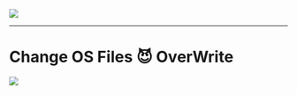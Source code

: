 <a herf="https://www.linkedin.com/feed/update/urn:li:activity:6626573333691453440">
  <img src="https://github.com/dewebdes/Iranian-Cyber-Army/blob/master/echo/echo.jpeg">
</a>
<hr>
<h1>Change OS Files 😈 OverWrite</h1>
<img src="https://github.com/dewebdes/Iranian-Cyber-Army/blob/master/echo/echo2.PNG" />
